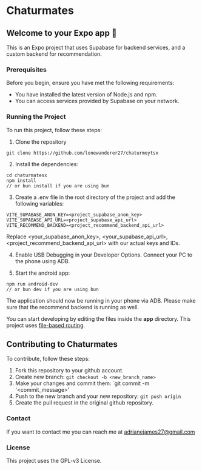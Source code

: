# Chaturmates

## Welcome to your Expo app 👋

This is an Expo project that uses Supabase for backend services, and a custom backend for recommendation.

### Prerequisites

Before you begin, ensure you have met the following requirements:
- You have installed the latest version of Node.js and npm.
- You can access services provided by Supabase on your network.

### Running the Project

To run this project, follow these steps:

1. Clone the repository

```
git clone https://github.com/lonewanderer27/chaturmeytsx
```

2. Install the dependencies:
```
cd chaturmatesx
npm install
// or bun install if you are using bun
```

3. Create a .env file in the root directory of the project and add the following variables:
```
VITE_SUPABASE_ANON_KEY=<project_supabase_anon_key>
VITE_SUPABASE_API_URL=<project_supabase_api_url>
VITE_RECOMMEND_BACKEND=<project_recommend_backend_api_url>
```

Replace <your_supabase_anon_key>, <your_supabase_api_url>, <project_recommend_backend_api_url> with our actual keys and IDs.

4. Enable USB Debugging in your Developer Options. Connect your PC to the phone using ADB.

5. Start the android app:
```
npm run android-dev
// or bun dev if you are using bun
```
The application should now be running in your phone via ADB.
Please make sure that the recommend backend is running as well.

You can start developing by editing the files inside the **app** directory. This project uses [file-based routing](https://docs.expo.dev/router/introduction).

## Contributing to Chaturmates

To contribute, follow these steps:
1. Fork this repository to your github account.
2. Create new branch: `git checkout -b <new_branch_name>`
3. Make your changes and commit them: `git commit -m '<commit_message>'
4. Push to the new branch and your new repository: `git push origin`
5. Create the pull request in the original github repository.

### Contact
If you want to contact me you can reach me at adrianejames27@gmail.com

### License
This project uses the GPL-v3 License.
